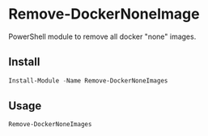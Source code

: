 # Remove-DockerNoneImage
PowerShell module to remove all docker "none" images.

## Install
```powershell
Install-Module -Name Remove-DockerNoneImages
```

## Usage

```powershell
Remove-DockerNoneImages
```